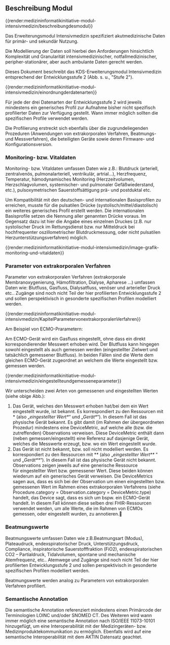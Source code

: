 ## Beschreibung Modul

{{render:medizininformatikinitiative-modul-intensivmedizin/beschreibungdesmodul}}

Das Erweiterungsmodul Intensivmedizin spezifiziert akutmedizinische Daten für primär- und sekundär Nutzung. 

Die Modellierung der Daten soll hierbei den Anforderungen hinsichtlich Komplexität und Granularität intensivmedizinischer, notfallmedizinischer, peripher-stationärer, aber auch ambulante Daten gerecht werden.

Dieses Dokument beschreibt das KDS-Erweiterungsmodul Intensivmedizin entsprechend der Entwicklungsstufe 2 (Abb. s. u., "Stufe 2").


{{render:medizininformatikinitiative-modul-intensivmedizin/einordnungderdatenarten}}


Für jede der drei Datenarten der Entwicklungsstufe 2 wird jeweils mindestens ein generisches Profil zur Aufnahme bisher nicht spezifisch profilierter Daten zur Verfügung gestellt. Wann immer möglich sollten die spezifischen Profile verwendet werden.  

Die Profilierung erstreckt sich ebenfalls über die zugrundeliegenden Prozeduren (Anwendungen von extrakorporalen Verfahren, Beatmungs- und Messverfahren), die beteiligten Geräte sowie deren Firmware- und Konfigurationsversion. 
 
### Monitoring- bzw. Vitaldaten
Monitoring- bzw. Vitaldaten umfassen Daten wie z.B.: Blutdruck (arteriell, zentralvenös, pulmonalarteriell, ventrikulär, artrial…), Herzfrequenz, Temperatur, hämodynamisches Monitoring (Herzzeitvolumen, Herzschlagvolumen, systemischer- und pulmonaler Gefäßwiederstand, etc.), pulsoxymetrischen Sauerstoffsättigung prä- und postduktal etc.

Um Kompatibilität mit den deutschen- und internationalen Basisprofilen zu erreichen, musste für die pulsatilen Drücke (systolisch/mittel/diastolisch) ein weiteres generisches Profil erstellt werden. Die internationalen Basisprofile setzen die Nennung aller genannten Drücke voraus. Im Gegensatz dazu ist hier die Angabe eines einzelnen Druckes (z.B. nur systolischer Druck im Rettungsdienst bzw. nur Mitteldruck bei hochfrequenter oszillometrischer Blutdruckmessung, oder nicht pulsatilen Herzunterstützungsverfahren) möglich.

{{render:medizininformatikinitiative-modul-intensivmedizin/image-grafik-monitoring-und-vitaldaten}}


### Parameter von extrakorporalen Verfahren
Parameter von extrakorporalen Verfahren (extrakorporale Membranoxygenierung, Hämofiltration, Dialyse, Apharese …) umfassen Daten wie:
Blutfluss, Gasfluss, Dialysatfluss, venöser und arterieller Druck etc.. Zugänge sind noch nicht Teil der hier profilierten Entwicklungsstufe 2 und sollen perspektivisch in gesonderte spezifischen Profilen modelliert werden.

{{render:medizininformatikinitiative-modul-intensivmedizin/KapitelParametervonextrakorporalenVerfahren}} 


Am Beispiel von ECMO-Prarametern:

Am ECMO-Gerät wird ein Gasfluss eingestellt, ohne dass ein direkt korrespondierender Messwert erhoben wird. Der Blutfluss kann hingegen sowohl eingestellt als auch gemessen werden (eingestellter Zielwert und tatsächlich gemessener Blutfluss). In beiden Fällen sind die Werte dem gleichen ECMO-Gerät zugeordnet an welchem die Werte eingestellt bzw. gemessen werden.


{{render:medizininformatikinitiative-modul-intensivmedizin/eingestellteundgemesseneparameter}}


Wir unterscheiden zwei Arten von gemessenen und eingestellten Werten (siehe obige Abb.):
1. Das Gerät, welches den Messwert erhoben hat/bei dem ein Wert eingestellt wurde, ist bekannt.
Es korrespondiert zu den Ressourcen mit \* (also „*eingestellter Wert\**“ und „*Gerät\**“). In diesem Fall ist das physische Gerät bekannt. Es gibt damit (im Rahmen der übergeordneten Prozedur) mindestens eine DeviceMetric, auf welche alle (bzw. die zutreffenden) Observations verweisen. Diese DeviceMetric enthält dann (neben gemessen/eingestellt) eine Referenz auf dasjenige Gerät, welches die Messwerte erzeugt, bzw. wo ein Wert eingestellt wurde.
2. Das Gerät ist nicht bekannt, bzw. soll nicht modelliert werden.
Es korrespondiert zu den Ressourcen mit \** (also „*eingestellter Wert\*\** " und „*Gerät\*\**“). In diesem Fall ist das physische Gerät nicht bekannt. Observations zeigen jeweils auf eine generische Ressource für eingestellter Wert bzw. gemessener Wert. Diese beiden können wiederum auf ein generisches Gerät verweisen. Die DeviceMetrics sagen aus, dass es sich bei der Observation um einen eingestellten bzw. gemessenen Wert im Rahmen eines extrakorporalen Verfahrens (siehe Procedure.category = Observation.category = DeviceMetric.type) handelt, das Device sagt, dass es sich um bspw. ein ECMO-Gerät handelt. In diesem Fall können diese selben drei FHIR-Ressourcen verwendet werden, um alle Werte, die im Rahmen von ECMOs gemessen, oder eingestellt wurden, zu annotieren.




### Beatmungswerte
Beatmungswerte umfassen Daten wie z.B.Beatmungsart (Modus), Plateaudruck, endexspiratorischer Druck, Unterstützungsdruck, Compliance, inspiratorische Sauerstofffraktion (FiO2), endexspiratorischen CO2 – Partialdruck, Tidalvolumen, spontane und mechanische Atemfrequenz, etc.. Atemwege und Zugänge sind noch nicht Teil der hier profilierten Entwicklungsstufe 2 und sollen perspektivisch in gesonderte spezifischen Profilen modelliert werden.  

Beatmungswerte werden analog zu Parametern von extrakorporalen Verfahren profiliert.



### Semantische Annotation
Die semantische Annotation referenziert mindestens einen Primärcode der Terminologien LOINC und/oder SNOMED CT. Des Weiteren wird wann immer möglich eine semantische Annotation nach ISO/IEEE 11073-10101 hinzugefügt, um eine Interoperabilität mit der Medizingeräten- bzw. Medizinproduktekommunikation zu ermöglich. Ebenfalls wird auf eine semantische Interoperabilität mit dem AKTIN Datensatz geachtet.



